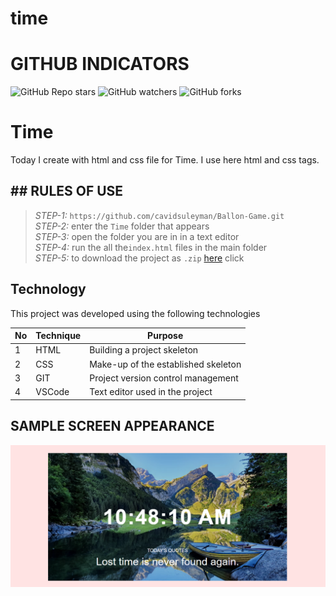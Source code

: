 # time
 
# GITHUB INDICATORS

![GitHub Repo stars](https://img.shields.io/github/stars/IlkinLion/time?style=for-the-badge)
![GitHub watchers](https://img.shields.io/github/watchers/IlkinLion/time?style=for-the-badge)
![GitHub forks](https://img.shields.io/github/forks/IlkinLion/time?style=for-the-badge)

  # Time

Today I create with html and css file for Time. I use here html and css tags. 
## ## RULES OF USE

> *STEP-1:* `https://github.com/cavidsuleyman/Ballon-Game.git` <br/>
> *STEP-2:*  enter the `Time` folder that appears <br/>
> *STEP-3:*  open the folder you are in in a text editor <br/>
> *STEP-4:*  run the  all the`index.html` files in the main folder <br/>
> *STEP-5:*  to download the project as `.zip`  [here](https://github.com/cavidsuleyman/Ballon-Game/archive/refs/heads/master.zip) click <br/>


## Technology

This project was developed using the following technologies

| No | Technique | Purpose |
| - | ---------- | --------------------- |
| 1 | HTML | Building a project skeleton |
| 2 | CSS |  Make-up of the established skeleton |
| 3 | GIT |  Project version control management |
| 4 | VSCode | Text editor used in the project |


## SAMPLE SCREEN APPEARANCE

![There was a screenshot here](./screen1.PNG)
